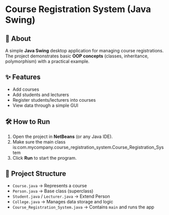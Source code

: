 # Course Registration System (Java Swing)

## 📌 About
A simple **Java Swing** desktop application for managing course registrations.  
The project demonstrates basic **OOP concepts** (classes, inheritance, polymorphism) with a practical example.

## ✨ Features
- Add courses  
- Add students and lecturers  
- Register students/lecturers into courses  
- View data through a simple GUI  

## 🛠 How to Run
1. Open the project in **NetBeans** (or any Java IDE).  
2. Make sure the main class is:com.mycompany.course_registration_system.Course_Registration_System
3. Click **Run** to start the program.  

## 📂 Project Structure
- `Course.java` → Represents a course  
- `Person.java` → Base class (superclass)  
- `Student.java` / `Lecturer.java` → Extend Person  
- `College.java` → Manages data storage and logic  
- `Course_Registration_System.java` → Contains `main` and runs the app
